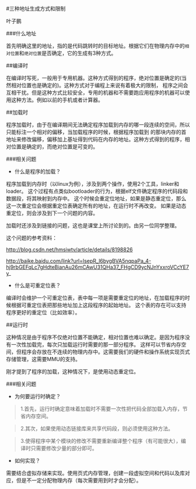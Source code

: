 #三种地址生成方式和限制

叶子鹏

###什么地址

首先明确这里的地址，指的是代码跳转时的目标地址。根据它们在物理内存中的`相对位置`和`绝对位置`是否确定，它的生成有3种方式。

##编译时

在编译时写死，一般用于专用机器。这种方式得到的程序，绝对位置是确定的(当然相对位置也是确定的)。这种方式对于编程上来说有着极大的限制，
程序之间会互相干扰。但是这种方式比较安全，专用的机器和不需要跑应用程序的机器可以使用这种方法。例如以前的手机或者计算器。

##加载时

程序加载时，由于在编译期间无法确定程序加载到内存的哪一段连续的空间，所以只能标注一个相对的偏移，当加载程序的时候，根据程序加载到
的那块内存的首地址来修改偏移，偏移加上基址得到代码在内存的地址。这种方式得到的程序，相对位置是确定的，而绝对位置是可变的。

###相关问题

+ 什么是程序的加载？

程序加载到内存时（以linux为例），涉及到两个操作，使用2个工具，linker和loader。
这个过程有点类似bootloader的行为，根据elf文件确定程序的代码段和数据段，将其映射到内存中。
这个时候会重定位地址，如果是静态重定位，那么这一次重定位会根据重定位表确定所有的地址，在运行时不再改变。
如果是动态重定位，则会涉及到下一个问题的内容。

加载时还涉及到链接的问题，这也是课堂上所讨论到的。由另一位同学整理。

这个问题的参考资料：

http://blog.csdn.net/hmsiwtv/article/details/8198826

http://baike.baidu.com/link?url=lsepR_l6bygBVA5nqpaPa_4-hj9rbGEFqLc7gHdteBianAu26mCAwU31QHa37_FHgCD9ycNJnYxxroVCcYE7y_

+ 什么是可重定位表？

编译时会维护一个可重定位表，表中每一项是需要重定位的地址，在加载程序的时候根据可重定位表把那些地址加上这段程序的起始地址。
这个表的存在可以支持程序更好的重定位（比如效率）。

##运行时

这种情况是由于程序不仅绝对位置不能确定，相对位置也难以确定。是因为程序没有一次性加载完，每次只加载运行时需要的那一部分程序。
这样可以节省内存空间，但程序会存放在不连续的物理内存中。这需要我们的硬件和操作系统实现页式存储管理，这需要MMU的支持。

刚才提到了程序的加载，这种情况下，是使用动态重定位。

###相关问题

+ 为何要运行时确定？

> 1.首先，运行时确定意味着加载时不需要一次性把代码全部加载入内存，节省内存空间。

> 2.其次，如果使用动态链接库来共享代码段，则必须使用这种方法。

> 3.使得程序中某个模块的修改不需要重新编译整个程序（有可能很大），编译时只需要修改少量的部分即可。

+ 如何实现？

需要结合虚拟存储来实现。使用页式内存管理，创建一段虚拟空间和代码以及库对应，但是不一定分配物理内存（每次需要用到时才会分配）。